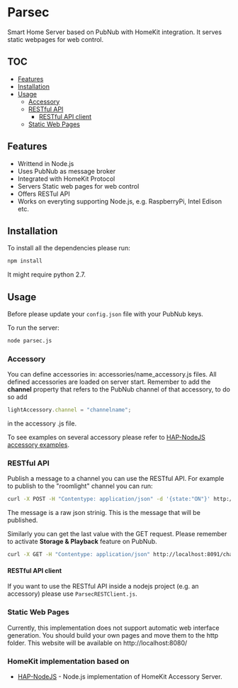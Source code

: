 Parsec
==========
Smart Home Server based on PubNub with HomeKit integration. It serves static webpages for web control.

## TOC
* [Features](#features)
* [Installation](#installation)
 * [Usage](#usage)
   * [Accessory](#accessory)
   * [RESTful API](#restful-api)
      * [RESTful API client](#restful-api-client)
   * [Static Web Pages](#static-web-pages)

## Features

- Writtend in Node.js
- Uses PubNub as message broker
- Integrated with HomeKit Protocol
- Servers Static web pages for web control
- Offers RESTul API
- Works on everyting supporting Node.js, e.g. RaspberryPi, Intel Edison etc.

## Installation
To install all the dependencies please run:
```sh
npm install
```
It might require python 2.7.

## Usage
Before please update your `config.json` file with your PubNub keys.

To run the server:
```sh
node parsec.js
```

### Accessory
You can define accessories in: accessories/name_accessory.js files. All defined accessories are loaded on server start. Remember to add the **channel** property that refers to the PubNub channel of that accessory, to do so add 
```js
lightAccessory.channel = "channelname";
```
in the accessory .js file.

To see examples on several accessory please refer to [HAP-NodeJS accessory examples](https://github.com/KhaosT/HAP-NodeJS/tree/master/accessories).

### RESTful API

Publish a message to a channel you can use the RESTful API. For example to publish to the "roomlight" channel you can run:
```sh
curl -X POST -H "Contentype: application/json" -d '{state:"ON"}' http://localhost:8091/channel/roomlight
```
The message is a raw json strinig. This is the message that will be published.

Similarly you can get the last value with the GET request. Please remember to activate **Storage & Playback** feature on PubNub.
```sh
curl -X GET -H "Contentype: application/json" http://localhost:8091/channel/roomlight
```

#### RESTful API client
If you want to use the RESTful API inside a nodejs project (e.g. an accessory) please use `ParsecRESTClient.js`.

### Static Web Pages
Currently, this implementation does not support automatic web interface generation. You should build your own pages and move them to the http folder. This website will be available on http://localhost:8080/

### HomeKit implementation based on
* [HAP-NodeJS](https://github.com/KhaosT/HAP-NodeJS) - Node.js implementation of HomeKit Accessory Server.